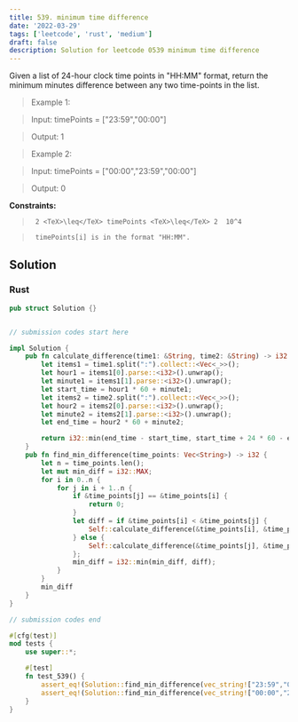 ```yaml
---
title: 539. minimum time difference
date: '2022-03-29'
tags: ['leetcode', 'rust', 'medium']
draft: false
description: Solution for leetcode 0539 minimum time difference
---
```


 

  Given a list of 24-hour clock time points in "HH:MM" format, return the minimum minutes difference between any two time-points in the list.

   

 >   Example 1:

 >   Input: timePoints <TeX>=</TeX> ["23:59","00:00"]

 >   Output: 1

 >   Example 2:

 >   Input: timePoints <TeX>=</TeX> ["00:00","23:59","00:00"]

 >   Output: 0

   

  **Constraints:**

  

 >   	2 <TeX>\leq</TeX> timePoints <TeX>\leq</TeX> 2  10^4

 >   	timePoints[i] is in the format "HH:MM".


## Solution
### Rust
```rust
pub struct Solution {}


// submission codes start here

impl Solution {
    pub fn calculate_difference(time1: &String, time2: &String) -> i32 {
        let items1 = time1.split(":").collect::<Vec<_>>();
        let hour1 = items1[0].parse::<i32>().unwrap();
        let minute1 = items1[1].parse::<i32>().unwrap();
        let start_time = hour1 * 60 + minute1;
        let items2 = time2.split(":").collect::<Vec<_>>();
        let hour2 = items2[0].parse::<i32>().unwrap();
        let minute2 = items2[1].parse::<i32>().unwrap();
        let end_time = hour2 * 60 + minute2;

        return i32::min(end_time - start_time, start_time + 24 * 60 - end_time);
    }
    pub fn find_min_difference(time_points: Vec<String>) -> i32 {
        let n = time_points.len();
        let mut min_diff = i32::MAX;
        for i in 0..n {
            for j in i + 1..n {
                if &time_points[j] == &time_points[i] {
                    return 0;
                }                
                let diff = if &time_points[i] < &time_points[j] {
                    Self::calculate_difference(&time_points[i], &time_points[j])
                } else {
                    Self::calculate_difference(&time_points[j], &time_points[i])
                };
                min_diff = i32::min(min_diff, diff);
            }
        }
        min_diff
    }
}

// submission codes end

#[cfg(test)]
mod tests {
    use super::*;

    #[test]
    fn test_539() {
        assert_eq!(Solution::find_min_difference(vec_string!["23:59","00:00"]), 1);
        assert_eq!(Solution::find_min_difference(vec_string!["00:00","23:59","00:00"]), 0);
    }
}

```
